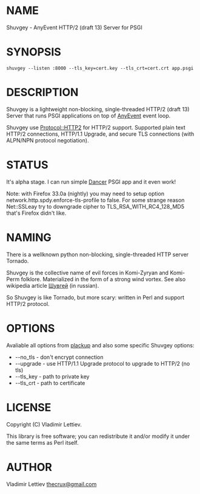 # NAME

Shuvgey - AnyEvent HTTP/2 (draft 13) Server for PSGI

# SYNOPSIS

    shuvgey --listen :8000 --tls_key=cert.key --tls_crt=cert.crt app.psgi

# DESCRIPTION

Shuvgey is a lightweight non-blocking, single-threaded HTTP/2 (draft 13) Server
that runs PSGI applications on top of [AnyEvent](https://metacpan.org/pod/AnyEvent) event loop.

Shuvgey use [Protocol::HTTP2](https://metacpan.org/pod/Protocol::HTTP2) for HTTP/2 support. Supported plain text HTTP/2
connections, HTTP/1.1 Upgrade, and secure TLS connections (with ALPN/NPN
protocol negotiation).

# STATUS

It's alpha stage. I can run simple [Dancer](https://metacpan.org/pod/Dancer) PSGI app and it even work!

Note: with Firefox 33.0a (nightly) you may need to setup option
network.http.spdy.enforce-tls-profile to false. For some strange reason
Net::SSLeay try to downgrade cipher to TLS\_RSA\_WITH\_RC4\_128\_MD5 that's Firefox
didn't like.

# NAMING

There is a wellknown python non-blocking, single-threaded HTTP server Tornado.

Shuvgey is the collective name of evil forces in Komi-Zyryan and Komi-Perm
folklore. Materialized in the form of a strong wind vortex. See also wikipedia
article
[Шувгей](http://ru.wikipedia.org/wiki/%D0%A8%D1%83%D0%B2%D0%B3%D0%B5%D0%B9) (in
russian).

So Shuvgey is like Tornado, but more scary: written in Perl and support HTTP/2
protocol.

# OPTIONS

Avaliable all options from [plackup](https://metacpan.org/pod/plackup) and also some specific Shuvgey options:

- --no\_tls - don't encrypt connection
- --upgrade - use HTTP/1.1 Upgrade protocol to upgrade to HTTP/2 (no tls)
- --tls\_key - path to private key
- --tls\_crt - path to certificate

# LICENSE

Copyright (C) Vladimir Lettiev.

This library is free software; you can redistribute it and/or modify
it under the same terms as Perl itself.

# AUTHOR

Vladimir Lettiev <thecrux@gmail.com>
